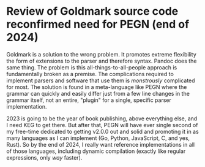 # Review of Goldmark source code reconfirmed need for PEGN (end of 2024)

Goldmark is a solution to the wrong problem. It promotes extreme flexibility the form of extensions to the parser and therefore syntax. Pandoc does the same thing. The problem is this all-things-to-all-people approach is fundamentally broken as a premise. The complications required to implement parsers and software that use them is *monstrously* complicated for most. The solution is found in a meta-language like PEGN where the grammar can quickly and easily differ just from a few line changes in the grammar itself, not an entire, "plugin" for a single, specific parser implementation.

2023 is going to be the year of book publishing, above everything else, and I need KEG to get there. But after that, PEGN will have ever single second of my free-time dedicated to getting v2.0.0 out and solid and promoting it in as many languages as I can implement (Go, Python, JavaScript, C, and yes, Rust). So by the end of 2024, I really want reference implementations in all of those languages, including dynamic compilation (exactly like regular expressions, only *way* faster).
